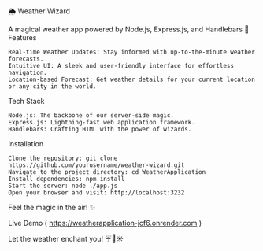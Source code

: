 🌦️ Weather Wizard

A magical weather app powered by Node.js, Express.js, and Handlebars 🚀
Features

    Real-time Weather Updates: Stay informed with up-to-the-minute weather forecasts.
    Intuitive UI: A sleek and user-friendly interface for effortless navigation.
    Location-based Forecast: Get weather details for your current location or any city in the world.

Tech Stack

    Node.js: The backbone of our server-side magic.
    Express.js: Lightning-fast web application framework.
    Handlebars: Crafting HTML with the power of wizards.

Installation

    Clone the repository: git clone https://github.com/yourusername/weather-wizard.git
    Navigate to the project directory: cd WeatherApplication
    Install dependencies: npm install 
    Start the server: node ./app.js
    Open your browser and visit: http://localhost:3232

Feel the magic in the air! ✨

Live Demo ( https://weatherapplication-jcf6.onrender.com )

Let the weather enchant you! ☔🌈☀️
